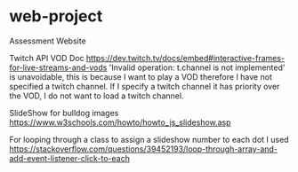 # web-project
Assessment Website



Twitch API VOD Doc
https://dev.twitch.tv/docs/embed#interactive-frames-for-live-streams-and-vods
'Invalid operation: t.channel is not implemented' is unavoidable, this is because
I want to play a VOD therefore I have not specified a twitch channel.
If I specify a twitch channel it has priority over the VOD, I do not want to load
a twitch channel.

SlideShow for bulldog images
https://www.w3schools.com/howto/howto_js_slideshow.asp

For looping through a class to assign a slideshow number to each dot I used
https://stackoverflow.com/questions/39452193/loop-through-array-and-add-event-listener-click-to-each